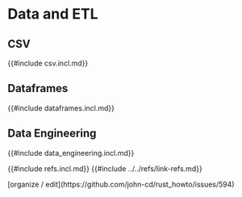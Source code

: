 # Data and ETL

## CSV

{{#include csv.incl.md}}

## Dataframes

{{#include dataframes.incl.md}}

## Data Engineering

{{#include data_engineering.incl.md}}

{{#include refs.incl.md}}
{{#include ../../refs/link-refs.md}}

<div class="hidden">
[organize / edit](https://github.com/john-cd/rust_howto/issues/594)

</div>
